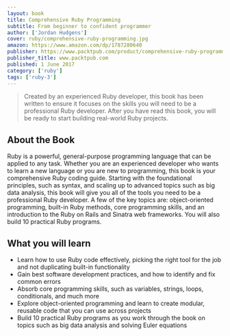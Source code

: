 ```yaml
---
layout: book
title: Comprehensive Ruby Programming
subtitle: From beginner to confident programmer
author: ['Jordan Hudgens']
cover: ruby/comprehensive-ruby-programming.jpg
amazon: https://www.amazon.com/dp/1787280640
publisher: https://www.packtpub.com/product/comprehensive-ruby-programming/9781787280649
publisher_title: www.packtpub.com
published: 1 June 2017
category: ['ruby']
tags: ['ruby-3']
---
```


> Created by an experienced Ruby developer, this book has been written to ensure it focuses on the skills you will need to be a professional Ruby developer. After you have read this book, you will be ready to start building real-world Ruby projects.


## About the Book

Ruby is a powerful, general-purpose programming language that can be applied to any task. Whether you are an experienced developer who wants to learn a new language or you are new to programming, this book is your comprehensive Ruby coding guide. Starting with the foundational principles, such as syntax, and scaling up to advanced topics such as big data analysis, this book will give you all of the tools you need to be a professional Ruby developer. A few of the key topics are: object-oriented programming, built-in Ruby methods, core programming skills, and an introduction to the Ruby on Rails and Sinatra web frameworks. You will also build 10 practical Ruby programs.

## What you will learn

- Learn how to use Ruby code effectively, picking the right tool for the job and not duplicating built-in functionality
- Gain best software development practices, and how to identify and fix common errors
- Absorb core programming skills, such as variables, strings, loops, conditionals, and much more
- Explore object-oriented programming and learn to create modular, reusable code that you can use across projects
- Build 10 practical Ruby programs as you work through the book on topics such as big data analysis and solving Euler equations